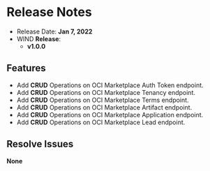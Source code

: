 # Release Notes

- Release Date: **Jan 7, 2022**
- WIND **Release**:
    - **v1.0.0**

## Features

- Add **CRUD** Operations on OCI Marketplace Auth Token endpoint.
- Add **CRUD** Operations on OCI Marketplace Tenancy endpoint.  
- Add **CRUD** Operations on OCI Marketplace Terms endpoint.  
- Add **CRUD** Operations on OCI Marketplace Artifact endpoint.  
- Add **CRUD** Operations on OCI Marketplace Application endpoint.  
- Add **CRUD** Operations on OCI Marketplace Lead endpoint. 

## Resolve Issues 

**None**